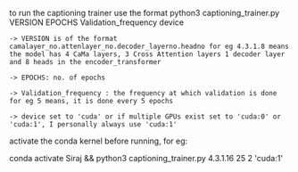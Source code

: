 to run the captioning trainer use the format
python3 captioning_trainer.py VERSION EPOCHS Validation_frequency device

    -> VERSION is of the format camalayer_no.attenlayer_no.decoder_layerno.headno for eg 4.3.1.8 means the model has 4 CaMa layers, 3 Cross Attention layers 1 decoder layer and 8 heads in the encoder_transformer

    -> EPOCHS: no. of epochs

    -> Validation_frequency : the frequency at which validation is done for eg 5 means, it is done every 5 epochs 

    -> device set to 'cuda' or if multiple GPUs exist set to 'cuda:0' or 'cuda:1', I personally always use 'cuda:1'

activate the conda kernel before running, for eg:

conda activate Siraj && python3 captioning_trainer.py 4.3.1.16 25 2 'cuda:1'